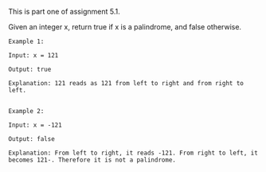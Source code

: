 This is part one of assignment 5.1. 

Given an integer x, return true if x is a palindrome, and false otherwise.

	Example 1:

	Input: x = 121

	Output: true

	Explanation: 121 reads as 121 from left to right and from right to left.


	Example 2:

	Input: x = -121

	Output: false

	Explanation: From left to right, it reads -121. From right to left, it becomes 121-. Therefore it is not a palindrome.
